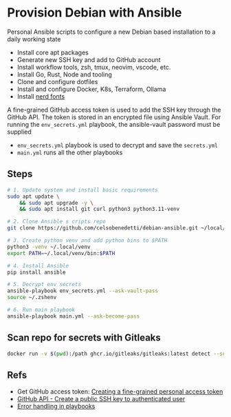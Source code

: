 # Provision Debian with Ansible

Personal Ansible scripts to configure a new Debian based installation to a daily working state

- Install core apt packages
- Generate new SSH key and add to GitHub account
- Install workflow tools, zsh, tmux, neovim, vscode, etc.
- Install Go, Rust, Node and tooling
- Clone and configure dotfiles
- Install and configure Docker, K8s, Terraform, Ollama
- Install [nerd fonts](./fonts/)

A fine-grained GitHub access token is used to add the SSH key through the GitHub API.
The token is stored in an encrypted file using Ansible Vault.
For running the `env_secrets.yml` playbook, the ansible-vault password must be supplied

- `env_secrets.yml` playbook is used to decrypt and save the `secrets.yml`
- `main.yml` runs all the other playbooks

## Steps

```bash
# 1. Update system and install basic requirements
sudo apt update \
	&& sudo apt upgrade -y \
	&& sudo apt install git curl python3 python3.11-venv

# 2. Clone Ansible s cripts repo
git clone https://github.com/celsobenedetti/debian-ansible.git ~/local/debian-ansible

# 3. Create python venv and add python bins to $PATH
python3 -venv ~/.local/venv
export PATH=~/.local/venv/bin:$PATH

# 4. Install Ansible
pip install ansible

# 5. Decrypt env secrets
ansible-playbook env_secrets.yml --ask-vault-pass
source ~/.zshenv

# 6. Run main playbook
ansible-playbook main.yml --ask-become-pass
```

## Scan repo for secrets with Gitleaks

```bash
docker run -v $(pwd):/path ghcr.io/gitleaks/gitleaks:latest detect --source "/path" -v
```

## Refs

- Get GitHub access token: [Creating a fine-grained personal access token](https://docs.github.com/en/authentication/keeping-your-account-and-data-secure/managing-your-personal-access-tokens#creating-a-fine-grained-personal-access-token)
- [GitHub API - Create a public SSH key to authenticated user](https://docs.github.com/en/rest/users/keys?apiVersion=2022-11-28#create-a-public-ssh-key-for-the-authenticated-user)
- [Error handling in playbooks](https://docs.ansible.com/ansible/latest/playbook_guide/playbooks_error_handling.html)
